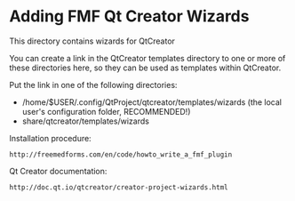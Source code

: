 Adding FMF Qt Creator Wizards
=============================

This directory contains wizards for QtCreator

You can create a link in the QtCreator templates directory to one or more of
these directories here, so they can be used as templates within QtCreator.

Put the link in one of the following directories:

 * /home/$USER/.config/QtProject/qtcreator/templates/wizards
(the local user's configuration folder, RECOMMENDED!)
 * share/qtcreator/templates/wizards

Installation procedure:

    http://freemedforms.com/en/code/howto_write_a_fmf_plugin

Qt Creator documentation:

    http://doc.qt.io/qtcreator/creator-project-wizards.html
